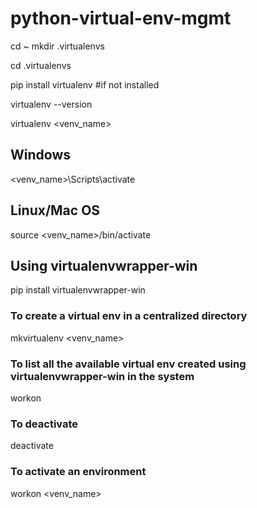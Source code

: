 # python-virtual-env-mgmt

cd ~
mkdir .virtualenvs

cd .virtualenvs

pip install virtualenv  #if not installed

virtualenv --version

virtualenv <venv_name>

## Windows

<venv_name>\Scripts\activate

## Linux/Mac OS

source <venv_name>/bin/activate


## Using virtualenvwrapper-win

pip install virtualenvwrapper-win

### To create a virtual env in a centralized directory
mkvirtualenv <venv_name>           
 
### To list all the available virtual env created using virtualenvwrapper-win in the system    
workon

### To deactivate
deactivate

### To activate an environment  
workon <venv_name>
  

